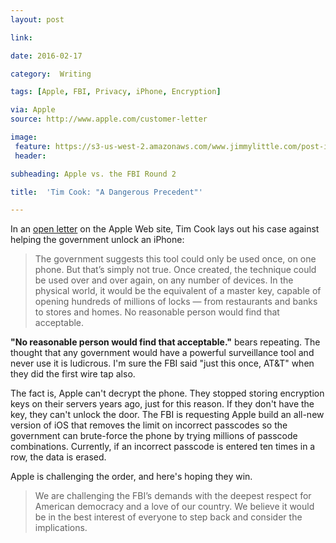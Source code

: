 ```yaml
---
layout: post

link: 

date: 2016-02-17

category:  Writing 

tags: [Apple, FBI, Privacy, iPhone, Encryption]

via: Apple
source: http://www.apple.com/customer-letter

image:
 feature: https://s3-us-west-2.amazonaws.com/www.jimmylittle.com/post-images/img-768x305.png
 header: 

subheading: Apple vs. the FBI Round 2

title:  'Tim Cook: "A Dangerous Precedent"'

---
```



In an [open letter][1] on the Apple Web site, Tim Cook lays out his case against helping the government unlock an iPhone:

> The government suggests this tool could only be used once, on one phone. But that’s simply not true. Once created, the technique could be used over and over again, on any number of devices. In the physical world, it would be the equivalent of a master key, capable of opening hundreds of millions of locks — from restaurants and banks to stores and homes. No reasonable person would find that acceptable.

**"No reasonable person would find that acceptable."** bears repeating. The thought that any government would have a powerful surveillance tool and never use it is ludicrous. I'm sure the FBI said "just this once, AT&T" when they did the first wire tap also. 

The fact is, Apple can't decrypt the phone. They stopped storing encryption keys on their servers years ago, just for this reason. If they don't have the key, they can't unlock the door. The FBI is requesting Apple build an all-new version of iOS that removes the limit on incorrect passcodes so the government can brute-force the phone by trying millions of passcode combinations. Currently, if an incorrect passcode is entered ten times in a row, the data is erased. 

Apple is challenging the order, and here's hoping they win. 

> We are challenging the FBI’s demands with the deepest respect for American democracy and a love of our country. We believe it would be in the best interest of everyone to step back and consider the implications.

[1]: http://www.apple.com/customer-letter "Apple Customer Letter"